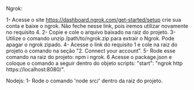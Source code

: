 Ngrok:

1- Acesse o site https://dashboard.ngrok.com/get-started/setup crie sua conta e baixe o ngrok. Não feche nesse link, pois iremos utilizar novamente no requisito 4.
2- Copie e cole o arquivo baixado na raiz do projeto.
3- Utilize o comando unzip /path/to/ngrok.zip para extrair o Ngrok. Pode apagar o ngrok zipado.
4- Acesse o link do requisito 1 e cole na raiz do projeto o comando na seção "2. Connect your account".
5- Rode esse comando na raiz do projeto: npm i ngrok.
6 Acesse o package.json e coloque o comando a seguir dentro do objeto scripts: "start": "ngrok http https://localhost:8080/".

Nodejs:
1- Rode o comando 'node src/' dentro da raiz do projeto.
